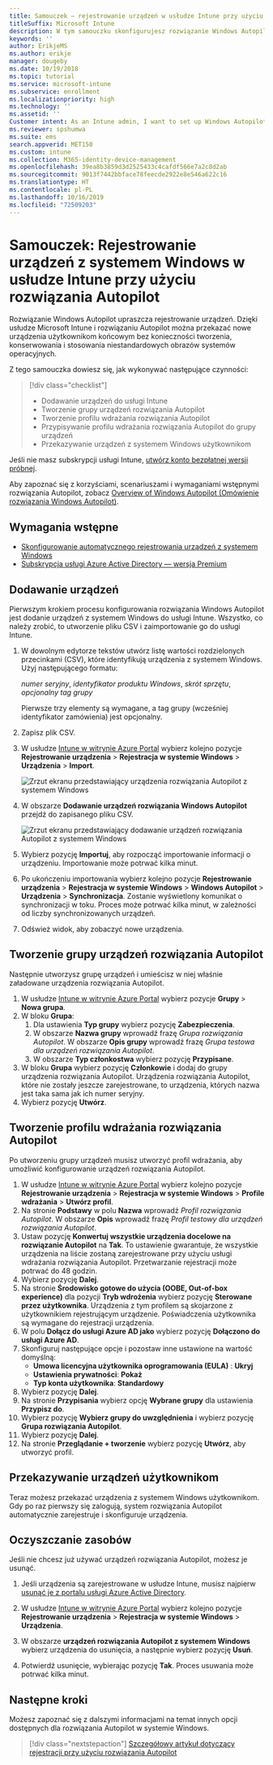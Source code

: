 ```yaml
---
title: Samouczek — rejestrowanie urządzeń w usłudze Intune przy użyciu rozwiązania Autopilot
titleSuffix: Microsoft Intune
description: W tym samouczku skonfigurujesz rozwiązanie Windows Autopilot do rejestrowania urządzeń w usłudze Intune.
keywords: ''
author: ErikjeMS
ms.author: erikje
manager: dougeby
ms.date: 10/19/2018
ms.topic: tutorial
ms.service: microsoft-intune
ms.subservice: enrollment
ms.localizationpriority: high
ms.technology: ''
ms.assetid: ''
Customer intent: As an Intune admin, I want to set up Windows Autopilot so that users can enroll in Intune.
ms.reviewer: spshumwa
ms.suite: ems
search.appverid: MET150
ms.custom: intune
ms.collection: M365-identity-device-management
ms.openlocfilehash: 39ea8b3859d3d2525433c4cafdf566e7a2c8d2ab
ms.sourcegitcommit: 9013f7442bbface78feecde2922e8e546a622c16
ms.translationtype: HT
ms.contentlocale: pl-PL
ms.lasthandoff: 10/16/2019
ms.locfileid: "72509203"
---
```

# <a name="tutorial-use-autopilot-to-enroll-windows-devices-in-intune"></a>Samouczek: Rejestrowanie urządzeń z systemem Windows w usłudze Intune przy użyciu rozwiązania Autopilot

Rozwiązanie Windows Autopilot upraszcza rejestrowanie urządzeń. Dzięki usłudze Microsoft Intune i rozwiązaniu Autopilot można przekazać nowe urządzenia użytkownikom końcowym bez konieczności tworzenia, konserwowania i stosowania niestandardowych obrazów systemów operacyjnych.

Z tego samouczka dowiesz się, jak wykonywać następujące czynności:
> [!div class="checklist"]
> * Dodawanie urządzeń do usługi Intune
> * Tworzenie grupy urządzeń rozwiązania Autopilot
> * Tworzenie profilu wdrażania rozwiązania Autopilot
> * Przypisywanie profilu wdrażania rozwiązania Autopilot do grupy urządzeń
> * Przekazywanie urządzeń z systemem Windows użytkownikom

Jeśli nie masz subskrypcji usługi Intune, [utwórz konto bezpłatnej wersji próbnej](../fundamentals/free-trial-sign-up.md).

Aby zapoznać się z korzyściami, scenariuszami i wymaganiami wstępnymi rozwiązania Autopilot, zobacz [Overview of Windows Autopilot (Omówienie rozwiązania Windows Autopilot)](https://docs.microsoft.com/windows/deployment/windows-autopilot/windows-10-autopilot).


## <a name="prerequisites"></a>Wymagania wstępne
- [Skonfigurowanie automatycznego rejestrowania urządzeń z systemem Windows](../quickstart-setup-auto-enrollment.md)
- [Subskrypcja usługi Azure Active Directory — wersja Premium](https://docs.microsoft.com/azure/active-directory/active-directory-get-started-premium) <!--&#40;[trial subscription](http://go.microsoft.com/fwlink/?LinkID=816845)&#41;-->


## <a name="add-devices"></a>Dodawanie urządzeń

Pierwszym krokiem procesu konfigurowania rozwiązania Windows Autopilot jest dodanie urządzeń z systemem Windows do usługi Intune. Wszystko, co należy zrobić, to utworzenie pliku CSV i zaimportowanie go do usługi Intune.

1. W dowolnym edytorze tekstów utwórz listę wartości rozdzielonych przecinkami (CSV), które identyfikują urządzenia z systemem Windows. Użyj następującego formatu:
    
    *numer seryjny*, *identyfikator produktu Windows*, *skrót sprzętu*, *opcjonalny tag grupy*
    
    Pierwsze trzy elementy są wymagane, a tag grupy (wcześniej identyfikator zamówienia) jest opcjonalny.

2. Zapisz plik CSV.

3. W usłudze [Intune w witrynie Azure Portal](https://aka.ms/intuneportal) wybierz kolejno pozycje **Rejestrowanie urządzenia**  >  **Rejestracja w systemie Windows**  >  **Urządzenia**  >  **Import**.

    ![Zrzut ekranu przedstawiający urządzenia rozwiązania Autopilot z systemem Windows](./media/tutorial-use-autopilot-enroll-devices/autopilot-import-device.png)

4. W obszarze **Dodawanie urządzeń rozwiązania Windows Autopilot** przejdź do zapisanego pliku CSV.

    ![Zrzut ekranu przedstawiający dodawanie urządzeń rozwiązania Autopilot z systemem Windows](./media/tutorial-use-autopilot-enroll-devices/autopilot-import-device2.png)

5. Wybierz pozycję **Importuj**, aby rozpocząć importowanie informacji o urządzeniu. Importowanie może potrwać kilka minut.

4. Po ukończeniu importowania wybierz kolejno pozycje **Rejestrowanie urządzenia** > **Rejestracja w systemie Windows** > **Windows Autopilot** > **Urządzenia** > **Synchronizacja**. Zostanie wyświetlony komunikat o synchronizacji w toku. Proces może potrwać kilka minut, w zależności od liczby synchronizowanych urządzeń.

5. Odśwież widok, aby zobaczyć nowe urządzenia.

## <a name="create-an-autopilot-device-group"></a>Tworzenie grupy urządzeń rozwiązania Autopilot

Następnie utworzysz grupę urządzeń i umieścisz w niej właśnie załadowane urządzenia rozwiązania Autopilot.

1. W usłudze [Intune w witrynie Azure Portal](https://aka.ms/intuneportal) wybierz pozycje **Grupy** > **Nowa grupa**.
2. W bloku **Grupa**:
    1. Dla ustawienia **Typ grupy** wybierz pozycję **Zabezpieczenia**.
    2. W obszarze **Nazwa grupy** wprowadź frazę *Grupa rozwiązania Autopilot*. W obszarze **Opis grupy** wprowadź frazę *Grupa testowa dla urządzeń rozwiązania Autopilot*.
    3. W obszarze **Typ członkostwa** wybierz pozycję **Przypisane**.
3. W bloku **Grupa** wybierz pozycję **Członkowie** i dodaj do grupy urządzenia rozwiązania Autopilot. Urządzenia rozwiązania Autopilot, które nie zostały jeszcze zarejestrowane, to urządzenia, których nazwa jest taka sama jak ich numer seryjny.
4. Wybierz pozycję **Utwórz**.  

## <a name="create-an-autopilot-deployment-profile"></a>Tworzenie profilu wdrażania rozwiązania Autopilot

Po utworzeniu grupy urządzeń musisz utworzyć profil wdrażania, aby umożliwić konfigurowanie urządzeń rozwiązania Autopilot.

1. W usłudze [Intune w witrynie Azure Portal](https://aka.ms/intuneportal) wybierz kolejno pozycje **Rejestrowanie urządzenia**  >  **Rejestracja w systemie Windows**  >  **Profile wdrażania**  >  **Utwórz profil**.
2. Na stronie **Podstawy** w polu **Nazwa** wprowadź *Profil rozwiązania Autopilot*. W obszarze **Opis** wprowadź frazę *Profil testowy dla urządzeń rozwiązania Autopilot*.
3. Ustaw pozycję **Konwertuj wszystkie urządzenia docelowe na rozwiązanie Autopilot** na **Tak**. To ustawienie gwarantuje, że wszystkie urządzenia na liście zostaną zarejestrowane przy użyciu usługi wdrażania rozwiązania Autopilot. Przetwarzanie rejestracji może potrwać do 48 godzin.
4. Wybierz pozycję **Dalej**.
5. Na stronie **Środowisko gotowe do użycia (OOBE, Out-of-box experience)** dla pozycji **Tryb wdrożenia** wybierz pozycję **Sterowane przez użytkownika**. Urządzenia z tym profilem są skojarzone z użytkownikiem rejestrującym urządzenie. Poświadczenia użytkownika są wymagane do rejestracji urządzenia.
6. W polu **Dołącz do usługi Azure AD jako** wybierz pozycję **Dołączono do usługi Azure AD**.
7. Skonfiguruj następujące opcje i pozostaw inne ustawione na wartość domyślną:
    - **Umowa licencyjna użytkownika oprogramowania (EULA)** : **Ukryj**
    - **Ustawienia prywatności**: **Pokaż**
    - **Typ konta użytkownika**: **Standardowy**
8. Wybierz pozycję **Dalej**.
9. Na stronie **Przypisania** wybierz opcję **Wybrane grupy** dla ustawienia **Przypisz do**.
10. Wybierz pozycję **Wybierz grupy do uwzględnienia** i wybierz pozycję **Grupa rozwiązania Autopilot**.
11. Wybierz pozycję **Dalej**.
12. Na stronie **Przeglądanie + tworzenie** wybierz pozycję **Utwórz**, aby utworzyć profil.

## <a name="distribute-devices-to-users"></a>Przekazywanie urządzeń użytkownikom

Teraz możesz przekazać urządzenia z systemem Windows użytkownikom. Gdy po raz pierwszy się zalogują, system rozwiązania Autopilot automatycznie zarejestruje i skonfiguruje urządzenia. 

## <a name="clean-up-resources"></a>Oczyszczanie zasobów

Jeśli nie chcesz już używać urządzeń rozwiązania Autopilot, możesz je usunąć.

1. Jeśli urządzenia są zarejestrowane w usłudze Intune, musisz najpierw [usunąć je z portalu usługi Azure Active Directory](../remote-actions/devices-wipe.md#delete-devices-from-the-azure-active-directory-portal).

2. W usłudze [Intune w witrynie Azure Portal](https://aka.ms/intuneportal) wybierz kolejno pozycje **Rejestrowanie urządzenia** > **Rejestracja w systemie Windows** > **Urządzenia**.

3. W obszarze **urządzeń rozwiązania Autopilot z systemem Windows** wybierz urządzenia do usunięcia, a następnie wybierz pozycję **Usuń**.

4. Potwierdź usunięcie, wybierając pozycję **Tak**. Proces usuwania może potrwać kilka minut.

## <a name="next-steps"></a>Następne kroki

Możesz zapoznać się z dalszymi informacjami na temat innych opcji dostępnych dla rozwiązania Autopilot w systemie Windows.

> [!div class="nextstepaction"]
> [Szczegółowy artykuł dotyczący rejestracji przy użyciu rozwiązania Autopilot](enrollment-autopilot.md)


